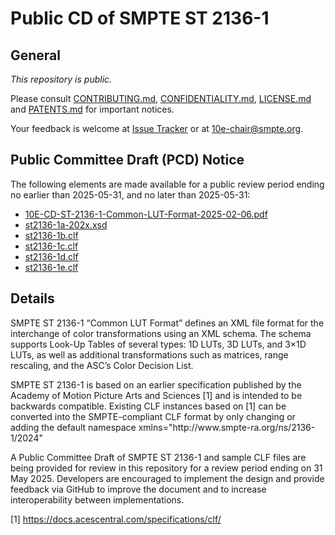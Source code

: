 # Public CD of SMPTE ST 2136-1

## General

_This repository is *public*._

Please consult [CONTRIBUTING.md](./CONTRIBUTING.md), [CONFIDENTIALITY.md](./CONFIDENTIALITY.md), [LICENSE.md](./LICENSE.md) and
[PATENTS.md](./PATENTS.md) for important notices.

Your feedback is welcome at [Issue Tracker](https://github.com/SMPTE/st2136-1/issues) or at [10e-chair@smpte.org](mailto:10e-chair@smpte.org).

## Public Committee Draft (PCD) Notice

The following elements are made available for a public review period ending no earlier than 2025-05-31, and no later than 2025-05-31:

* <a href="https://github.com/SMPTE/st2136-1/blob/main/10E-CD-ST-2136-1-Common-LUT-Format-2025-02-06.pdf">10E-CD-ST-2136-1-Common-LUT-Format-2025-02-06.pdf</a>
* <a href="https://github.com/SMPTE/st2136-1/blob/main/st2136-1a-202x.xsd">st2136-1a-202x.xsd</a>
* <a href="https://github.com/SMPTE/st2136-1/blob/main/st2136-1b.clf">st2136-1b.clf</a>
* <a href="https://github.com/SMPTE/st2136-1/blob/main/st2136-1c.clf">st2136-1c.clf</a>
* <a href="https://github.com/SMPTE/st2136-1/blob/main/st2136-1d.clf">st2136-1d.clf</a>
* <a href="https://github.com/SMPTE/st2136-1/blob/main/st2136-1e.clf">st2136-1e.clf</a>


## Details

SMPTE ST 2136-1 “Common LUT Format” defines an XML file format for the interchange of color transformations using an XML schema. The schema supports Look-Up Tables of several types: 1D LUTs, 3D LUTs, and 3×1D LUTs, as well as additional transformations such as matrices, range rescaling, and the ASC’s Color Decision List.

SMPTE ST 2136-1 is based on an earlier specification published by the Academy of Motion Picture Arts and Sciences [1] and is intended to be backwards compatible.
Existing CLF instances based on [1] can be converted into the SMPTE-compliant CLF format by only changing or adding the default namespace xmlns="http:​&#65279;//www.​&#65279;smpte-ra.​&#65279;org/ns/2136-1/2024"

A Public Committee Draft of SMPTE ST 2136-1 and sample CLF files are being provided for review in this repository for a review period ending on 31 May 2025. Developers are encouraged to implement the design and provide feedback via GitHub to improve the document and to increase interoperability between implementations.

[1] <a href="https://docs.acescentral.com/specifications/clf/">https://docs.acescentral.com/specifications/clf/</a>
